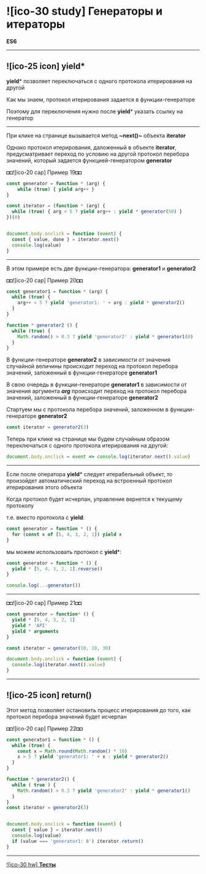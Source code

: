 # ![ico-30 study] Генераторы и итераторы

**ES6**

_______________________________________________________

## ![ico-25 icon] yield*

**yield*** позволяет переключаться с одного протокола итерирования на другой

Как мы знаем, протокол итерирования задается в функции-генераторе

Поэтому для переключения нужно после **yield*** указать ссылку на генератор

_______________________________________________________

При клике на странице вызывается метод **~next()~** объекта **iterator**

Однако протокол итерирования, даложенный в объекте **iterator**, предусматривает переход по условию на другой протокол перебора значений, который задается функцией-генератором **generator**

◘◘![ico-20 cap] Пример 19◘◘

~~~js
const generator = function * (arg) {
    while (true) { yield arg++ }
}

const iterator = (function * (arg) {
  while (true) { arg < 5 ? yield arg++ : yield * generator(50) }
})(0)


document.body.onclick = function (event) {
  const { value, done } = iterator.next()
  console.log(value)
}
~~~

___________________________________________________

В этом примере есть две функции-генератора: **generator1** и **generator2**

◘◘![ico-20 cap] Пример 20◘◘

~~~js
const generator1 = function * (arg) {
  while (true) {
    arg++ < 5 ? yield 'generator1: ' + arg : yield * generator2()
  }
}

function * generator2 () {
  while (true) {
    Math.random() > 0.3 ? yield 'generator2' : yield * generator1(0)
  }
}
~~~

В функции-генераторе **generator2** в зависимости от значения случайной величины происходит переход на протокол перебора значений, заложенный в функции-генераторе **generator1**

В свою очередь в функции-генераторе **generator1** в зависимости от значения аргумента **_arg_** происходит переход на протокол перебора значений, заложенный в функции-генераторе **generator2**

Стартуем мы с протокола перебора значений, заложенном в функции-генераторе **generator2**

~~~js
const iterator = generator2(3)
~~~

Теперь при клике на странице мы будем случайным образом переключаться с одного протокола итерирования на другой:

~~~js
document.body.onclick = event => console.log(iterator.next().value)
~~~

________________________________

Если после оператора **yield*** следует итерабельный объект, то произойдет автоматический переход на встроенный протокол итерирования этого объекта

Когда протокол будет исчерпан, управление вернется к текущему протоколу

т.е. вместо протокола с **yield**:

~~~js
const generator = function * () {
  for (const x of [5, 4, 3, 2, 1]) yield x
}
~~~

мы можем использовать протокол с **yield***:

~~~js
const generator = function * () {
  yield * [5, 4, 3, 2, 1].reverse()
}

console.log(...generator())
~~~

________________________________

◘◘![ico-20 cap] Пример 21◘◘

~~~js
const generator = function* () {
  yield * [5, 4, 3, 2, 1]
  yield * 'API'
  yield * arguments
}

const iterator = generator(10, 20, 30)

document.body.onclick = function (event) {
  console.log(iterator.next().value)
}
~~~

_________________________________________________

## ![ico-25 icon] return()

Этот метод позволяет остановить процесс итерирования до того, как протокол перебора значений будет исчерпан

◘◘![ico-20 cap] Пример 22◘◘

~~~js
const generator1 = function * () {
  while (true) {
    const x = Math.round(Math.random() * 10)
    x > 5 ? yield 'generator1: ' + x : yield * generator2()
  }
}

function * generator2() {
  while ( true ) {
    Math.random() > 0.3 ? yield 'generator2' : yield * generator1()
  }
}
const iterator = generator2(3)


document.body.onclick = function (event) {
  const { value } = iterator.next()
  console.log(value)
  if (value === 'generator1: 8') iterator.return()
}
~~~

_________________________________________________________

[![ico-30 hw] **Тесты**](https://garevna.github.io/js-quiz/#gen)
